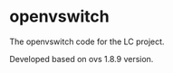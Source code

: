 openvswitch
===========

The openvswitch code for the LC project.

Developed based on ovs 1.8.9 version.
